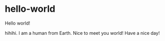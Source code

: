 # hello-world

Hello world!

hihihi. I am a human from Earth. Nice to meet you world!
Have a nice day!
